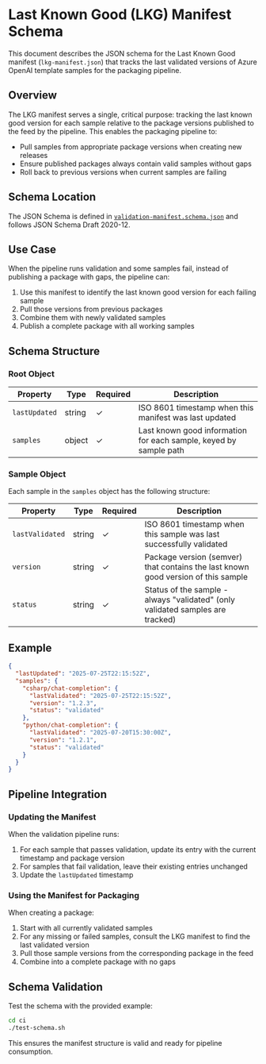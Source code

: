 # Last Known Good (LKG) Manifest Schema

This document describes the JSON schema for the Last Known Good manifest (`lkg-manifest.json`) that tracks the last validated versions of Azure OpenAI template samples for the packaging pipeline.

## Overview

The LKG manifest serves a single, critical purpose: tracking the last known good version for each sample relative to the package versions published to the feed by the pipeline. This enables the packaging pipeline to:

- Pull samples from appropriate package versions when creating new releases
- Ensure published packages always contain valid samples without gaps
- Roll back to previous versions when current samples are failing

## Schema Location

The JSON Schema is defined in [`validation-manifest.schema.json`](validation-manifest.schema.json) and follows JSON Schema Draft 2020-12.

## Use Case

When the pipeline runs validation and some samples fail, instead of publishing a package with gaps, the pipeline can:

1. Use this manifest to identify the last known good version for each failing sample
2. Pull those versions from previous packages  
3. Combine them with newly validated samples
4. Publish a complete package with all working samples

## Schema Structure

### Root Object

| Property | Type | Required | Description |
|----------|------|----------|-------------|
| `lastUpdated` | string | ✓ | ISO 8601 timestamp when this manifest was last updated |
| `samples` | object | ✓ | Last known good information for each sample, keyed by sample path |

### Sample Object

Each sample in the `samples` object has the following structure:

| Property | Type | Required | Description |
|----------|------|----------|-------------|
| `lastValidated` | string | ✓ | ISO 8601 timestamp when this sample was last successfully validated |
| `version` | string | ✓ | Package version (semver) that contains the last known good version of this sample |
| `status` | string | ✓ | Status of the sample - always "validated" (only validated samples are tracked) |

## Example

```json
{
  "lastUpdated": "2025-07-25T22:15:52Z",
  "samples": {
    "csharp/chat-completion": {
      "lastValidated": "2025-07-25T22:15:52Z",
      "version": "1.2.3",
      "status": "validated"
    },
    "python/chat-completion": {
      "lastValidated": "2025-07-20T15:30:00Z", 
      "version": "1.2.1",
      "status": "validated"
    }
  }
}
```

## Pipeline Integration

### Updating the Manifest

When the validation pipeline runs:

1. For each sample that passes validation, update its entry with the current timestamp and package version
2. For samples that fail validation, leave their existing entries unchanged
3. Update the `lastUpdated` timestamp

### Using the Manifest for Packaging

When creating a package:

1. Start with all currently validated samples
2. For any missing or failed samples, consult the LKG manifest to find the last validated version
3. Pull those sample versions from the corresponding package in the feed
4. Combine into a complete package with no gaps

## Schema Validation

Test the schema with the provided example:

```bash
cd ci
./test-schema.sh
```

This ensures the manifest structure is valid and ready for pipeline consumption.
